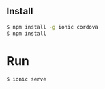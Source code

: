 ## Install

```bash
$ npm install -g ionic cordova
$ npm install
```

# Run

```bash
$ ionic serve
```
